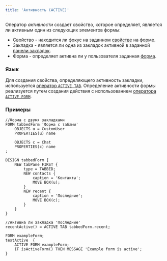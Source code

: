 ```yaml
---
title: 'Активность (ACTIVE)'
---
```


Оператор *активности* создает свойство, которое определяет, является ли активным один из следующих элементов формы:

-   Свойство - находится ли фокус на заданном [свойстве](Properties.md) на форме.
-   Закладка - является ли одна из закладок активной в заданной [панели закладок](Form_design.md#containers).
-   Форма - определяет активна ли у пользователя заданная [форма](Forms.md).

### Язык

Для создания свойства, определяющего активность закладки, используется [оператор `ACTIVE TAB`](ACTIVE_TAB_operator.md). Определение активности формы реализуется путем создания действия с использованием [оператора `ACTIVE FORM`](ACTIVE_FORM_operator.md).

### Примеры

```lsf
//Форма с двумя закладками
FORM tabbedForm 'Форма с табами'
    OBJECTS u = CustomUser
    PROPERTIES(u) name

    OBJECTS c = Chat
    PROPERTIES(c) name
;

DESIGN tabbedForm {
    NEW tabPane FIRST {
        type = TABBED;
        NEW contacts {
            caption = 'Контакты';
            MOVE BOX(u);
        }
        NEW recent {
            caption = 'Последние';
            MOVE BOX(c);
        }
    }
}

//Активна ли закладка 'Последние'
recentActive() = ACTIVE TAB tabbedForm.recent;
```


```lsf
FORM exampleForm;
testActive  {
    ACTIVE FORM exampleForm;
    IF isActiveForm() THEN MESSAGE 'Example form is active';
}
```

  
